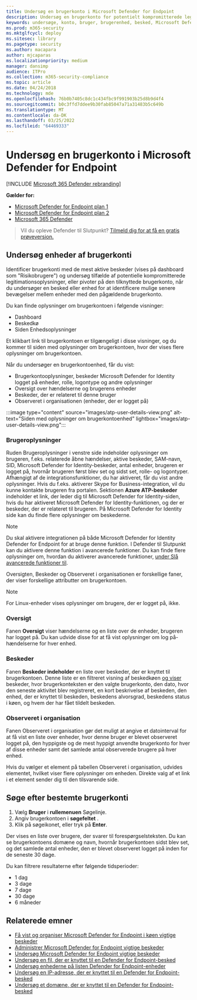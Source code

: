 ```yaml
---
title: Undersøg en brugerkonto i Microsoft Defender for Endpoint
description: Undersøg en brugerkonto for potentielt kompromitterede legitimationsoplysninger eller pivoter den tilknyttede brugerkonto under en undersøgelse.
keywords: undersøge, konto, bruger, brugerenhed, besked, Microsoft Defender for Endpoint
ms.prod: m365-security
ms.mktglfcycl: deploy
ms.sitesec: library
ms.pagetype: security
ms.author: macapara
author: mjcaparas
ms.localizationpriority: medium
manager: dansimp
audience: ITPro
ms.collection: m365-security-compliance
ms.topic: article
ms.date: 04/24/2018
ms.technology: mde
ms.openlocfilehash: 76b0b7405c8dc1c434fbc9f991903b25d8b9d4f4
ms.sourcegitcommit: b0c3ffd7ddee9b30fab85047a71a31483b5c649b
ms.translationtype: MT
ms.contentlocale: da-DK
ms.lasthandoff: 03/25/2022
ms.locfileid: "64469333"
---
```

# <a name="investigate-a-user-account-in-microsoft-defender-for-endpoint"></a>Undersøg en brugerkonto i Microsoft Defender for Endpoint

[!INCLUDE [Microsoft 365 Defender rebranding](../../includes/microsoft-defender.md)]

**Gælder for:**
- [Microsoft Defender for Endpoint plan 1](https://go.microsoft.com/fwlink/p/?linkid=2154037)
- [Microsoft Defender for Endpoint plan 2](https://go.microsoft.com/fwlink/p/?linkid=2154037)
- [Microsoft 365 Defender](https://go.microsoft.com/fwlink/?linkid=2118804)


> Vil du opleve Defender til Slutpunkt? [Tilmeld dig for at få en gratis prøveversion.](https://signup.microsoft.com/create-account/signup?products=7f379fee-c4f9-4278-b0a1-e4c8c2fcdf7e&ru=https://aka.ms/MDEp2OpenTrial?ocid=docs-wdatp-investigatgeuser-abovefoldlink)

## <a name="investigate-user-account-entities"></a>Undersøg enheder af brugerkonti

Identificer brugerkonti med de mest aktive beskeder (vises på dashboard som "Risikobrugere") og undersøg tilfælde af potentielle kompromitterede legitimationsoplysninger, eller pivoter på den tilknyttede brugerkonto, når du undersøger en besked eller enhed for at identificere mulige senere bevægelser mellem enheder med den pågældende brugerkonto.

Du kan finde oplysninger om brugerkontoen i følgende visninger:

- Dashboard
- Beskedkø
- Siden Enhedsoplysninger

Et klikbart link til brugerkontoen er tilgængeligt i disse visninger, og du kommer til siden med oplysninger om brugerkontoen, hvor der vises flere oplysninger om brugerkontoen.

Når du undersøger en brugerkontoenhed, får du vist:

- Brugerkontooplysninger, beskeder Microsoft Defender for Identity logget på enheder, rolle, logontype og andre oplysninger
- Oversigt over hændelserne og brugerens enheder
- Beskeder, der er relateret til denne bruger
- Observeret i organisationen (enheder, der er logget på)

:::image type="content" source="images/atp-user-details-view.png" alt-text="Siden med oplysninger om brugerkontoenhed" lightbox="images/atp-user-details-view.png":::

### <a name="user-details"></a>Brugeroplysninger

Ruden  Brugeroplysninger i venstre side indeholder oplysninger om brugeren, f.eks. relaterede åbne hændelser, aktive beskeder, SAM-navn, SID, Microsoft Defender for Identity-beskeder, antal enheder, brugeren er logget på, hvornår brugeren først blev set og sidst set, rolle- og logontyper. Afhængigt af de integrationsfunktioner, du har aktiveret, får du vist andre oplysninger. Hvis du f.eks. aktiverer Skype for Business-integration, vil du kunne kontakte brugeren fra portalen. Sektionen **Azure ATP-beskeder** indeholder et link, der leder dig til Microsoft Defender for Identity-siden, hvis du har aktiveret Microsoft Defender for Identity-funktionen, og der er beskeder, der er relateret til brugeren. På Microsoft Defender for Identity side kan du finde flere oplysninger om beskederne.

> [!NOTE]
> Du skal aktivere integrationen på både Microsoft Defender for Identity Defender for Endpoint for at bruge denne funktion. I Defender til Slutpunkt kan du aktivere denne funktion i avancerede funktioner. Du kan finde flere oplysninger om, hvordan du aktiverer avancerede funktioner, [under Slå avancerede funktioner til](advanced-features.md).

Oversigten, Beskeder og Observeret i organisationen er forskellige faner, der viser forskellige attributter om brugerkontoen.


>[!NOTE]
>For Linux-enheder vises oplysninger om brugere, der er logget på, ikke.


### <a name="overview"></a>Oversigt

Fanen **Oversigt** viser hændelserne og en liste over de enheder, brugeren har logget på. Du kan udvide disse for at få vist oplysninger om log på-hændelserne for hver enhed.

### <a name="alerts"></a>Beskeder

Fanen **Beskeder indeholder** en liste over beskeder, der er knyttet til brugerkontoen. Denne liste er en filtreret visning af beskedkøen [og viser](alerts-queue.md) beskeder, hvor brugerkonteksten er den valgte brugerkonto, den dato, hvor den seneste aktivitet blev registreret, en kort beskrivelse af beskeden, den enhed, der er knyttet til beskeden, beskedens alvorsgrad, beskedens status i køen, og hvem der har fået tildelt beskeden.

### <a name="observed-in-organization"></a>Observeret i organisation

Fanen  Observeret i organisation gør det muligt at angive et datointerval for at få vist en liste over enheder, hvor denne bruger er blevet observeret logget på, den hyppigste og de mest hyppigt anvendte brugerkonto for hver af disse enheder samt det samlede antal observerede brugere på hver enhed.

Hvis du vælger et element på tabellen Observeret i organisation, udvides elementet, hvilket viser flere oplysninger om enheden. Direkte valg af et link i et element sender dig til den tilsvarende side.

## <a name="search-for-specific-user-accounts"></a>Søge efter bestemte brugerkonti

1. Vælg **Bruger** i **rullemenuen** Søgelinje.
2. Angiv brugerkontoen i **søgefeltet** .
3. Klik på søgeikonet, eller tryk på **Enter**.

Der vises en liste over brugere, der svarer til forespørgselsteksten. Du kan se brugerkontoens domæne og navn, hvornår brugerkontoen sidst blev set, og det samlede antal enheder, den er blevet observeret logget på inden for de seneste 30 dage.

Du kan filtrere resultaterne efter følgende tidsperioder:

- 1 dag
- 3 dage
- 7 dage
- 30 dage
- 6 måneder

## <a name="related-topics"></a>Relaterede emner

- [Få vist og organiser Microsoft Defender for Endpoint i køen vigtige beskeder](alerts-queue.md)
- [Administrer Microsoft Defender for Endpoint vigtige beskeder](manage-alerts.md)
- [Undersøg Microsoft Defender for Endpoint vigtige beskeder](investigate-alerts.md)
- [Undersøg en fil, der er knyttet til en Defender for Endpoint-besked](investigate-files.md)
- [Undersøg enhederne på listen Defender for Endpoint-enheder](investigate-machines.md)
- [Undersøg en IP-adresse, der er knyttet til en Defender for Endpoint-besked](investigate-ip.md)
- [Undersøg et domæne, der er knyttet til en Defender for Endpoint-besked](investigate-domain.md)

